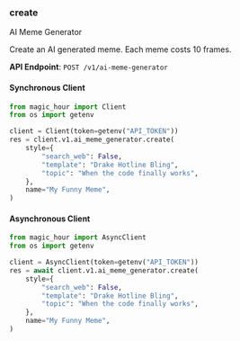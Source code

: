 
### create <a name="create"></a>
AI Meme Generator

Create an AI generated meme. Each meme costs 10 frames.

**API Endpoint**: `POST /v1/ai-meme-generator`

#### Synchronous Client

```python
from magic_hour import Client
from os import getenv

client = Client(token=getenv("API_TOKEN"))
res = client.v1.ai_meme_generator.create(
    style={
        "search_web": False,
        "template": "Drake Hotline Bling",
        "topic": "When the code finally works",
    },
    name="My Funny Meme",
)
```

#### Asynchronous Client

```python
from magic_hour import AsyncClient
from os import getenv

client = AsyncClient(token=getenv("API_TOKEN"))
res = await client.v1.ai_meme_generator.create(
    style={
        "search_web": False,
        "template": "Drake Hotline Bling",
        "topic": "When the code finally works",
    },
    name="My Funny Meme",
)
```
